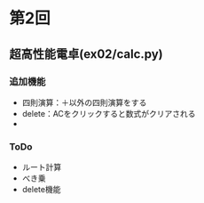 # 第2回
## 超高性能電卓(ex02/calc.py)
### 追加機能
- 四則演算：＋以外の四則演算をする
- delete：ACをクリックすると数式がクリアされる
- 

### ToDo
- ルート計算
- べき乗
- delete機能